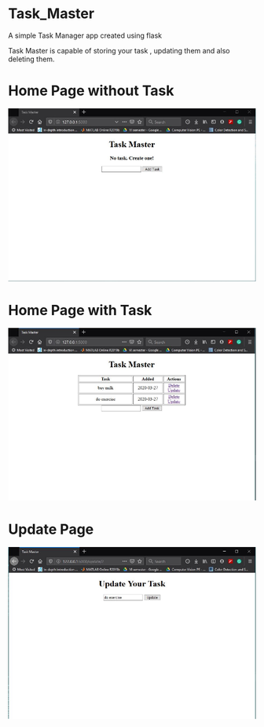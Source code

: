 # Task_Master
A simple Task Manager app created using flask

Task Master is capable of storing your task , updating them and also deleting them.

# Home Page without Task
![Home Page](https://github.com/Harsh1347/Task_Master/blob/master/images/home_page.JPG)

# Home Page with Task
![Home Page with tasks](https://github.com/Harsh1347/Task_Master/blob/master/images/home_page_with_data.JPG)

# Update Page
![Update Page](https://github.com/Harsh1347/Task_Master/blob/master/images/update_page.JPG)
